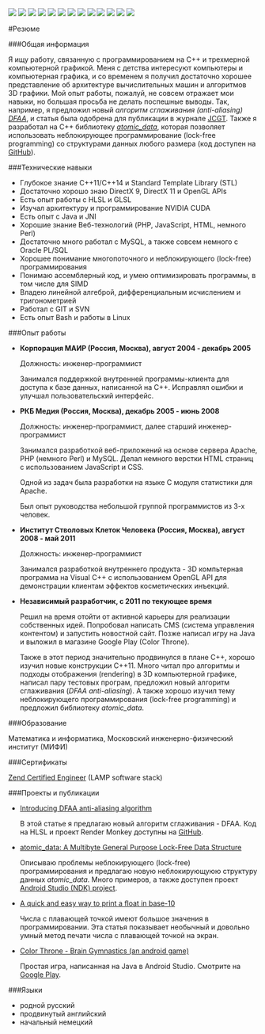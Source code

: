
 <div class="resume">

<img src="images/cpp.png" class="resume-logo" />
<img src="images/java.png" class="resume-logo" />
<img src="images/directx.png" class="resume-logo" />
<img src="images/opengl.png" class="resume-logo" />
<img src="images/mysql.png" class="resume-logo" />
<img src="images/git.png" class="resume-logo" />
<img src="images/svn.png" class="resume-logo" />
<img src="images/linux.png" class="resume-logo" />
<img src="images/vim.png" class="resume-logo" />
<img src="images/php.png" class="resume-logo" />
<img src="images/javascript.png" class="resume-logo" />
<img src="images/android.png" class="resume-logo" />
<img src="images/perl.png" class="resume-logo" />

#Резюме

###Общая информация

  Я ищу работу, связанную с программированием на C++ и трехмерной компьютерной графикой.
  Меня с детства интересуют компьютеры и компьютерная графика, и со временем я получил
  достаточно хорошее представление об архитектуре вычислительных машин и алгоритмов 3D
  графики. Мой опыт работы, пожалуй, не совсем отражает мои навыки, но большая просьба
  не делать поспешные выводы. Так, например, я предложил новый *алгоритм сглаживания 
  (anti-aliasing)* [*DFAA*][DFAA], и статья была одобрена для публикации в журнале 
  [JCGT][]. Также я разработал на C++ библиотеку [*atomic\_data*][ad], которая позволяет 
  использовать неблокирующее программирование (lock-free programming) со структурами данных
  любого размера (код доступен на [GitHub][]).


  [DFAA]: http://alexpolt.github.io/dfaa.html "DFAA Anti-Aliasing Algorthim"
  [JCGT]: http://jcgt.org/ "the Journal of Computer Graphics Techniques"
  [GitHub]: https://github.com/alexpolt/ "GitHub: Alexandr Poltavsky"
  [ad]: http://alexpolt.github.io/atomic-data.html 
                  "atomic_data: A Multibyte General Purpose Lock-Free Data Structure"

###Технические навыки

  * Глубокое знание C++11/C++14 и Standard Template Library (STL)
  * Достаточно хорошо знаю DirectX 9, DirectX 11 и OpenGL APIs
  * Есть опыт работы с HLSL и GLSL
  * Изучал архитектуру и программирование NVIDIA CUDA
  * Есть опыт с Java и JNI
  * Хорошие знание Веб-технологий (PHP, JavaScript, HTML, немного Perl)
  * Достаточно много работал с MySQL, а также совсем немного с Oracle PL/SQL
  * Хорошее понимание многопоточного и неблокирующего (lock-free) программирования
  * Понимаю ассемблерный код, и умею оптимизировать программы, в том числе для SIMD
  * Владею линейной алгеброй, дифференциальным исчислением и тригонометрией
  * Работал с GIT и SVN
  * Есть опыт Bash и работы в Linux


###Опыт работы

* **Корпорация МАИР (Россия, Москва), август 2004 - декабрь 2005**

  Должность: инженер-программист

  Занимался поддержкой внутренней программы-клиента для доступа к базе данных, написанной на C++.
  Исправлял ошибки и улучшал пользовательский интерфейс.


* **РКБ Медия (Россия, Москва), декабрь 2005 - июнь 2008**

  Должность: инженер-программист, далее старший инженер-программист

  Занимался разработкой веб-приложений на основе сервера Apache, PHP (немного Perl) и MySQL.
  Делал немного верстки HTML страниц c использованием JavaScript и CSS.

  Одной из задач была разработки на языке C модуля статистики для Apache.

  Был опыт руководства небольшой группой программистов из 3-х человек.


* **Институт Стволовых Клеток Человека (Россия, Москва), август 2008 - май 2011**

  Должность: инженер-программист

  Занимался разработкой внутреннего продукта - 3D компьтерная программа на Visual C++ с 
  использованием OpenGL API для демонстрации клиентам эффектов косметических инъекций.


* **Независимый разработчик, с 2011 по текующее время**

  Решил на время отойти от активной карьеры для реализации собственных идей. Попробовал написать
  CMS (система управления контентом) и запустить новостной сайт. Позже написал
  игру на Java и выложил в магазине Google Play (Color Throne).

  Также в этот период значительно продвинулся в плане C++, хорошо изучил новые конструкции C++11.
  Много читал про алгоритмы и подходы отображения (rendering) в 3D компьютерной графике,
  написал пару тестовых програм, предложил новый алгоритм сглаживания (*DFAA anti-aliasing*).
  А также хорошо изучил тему неблокирующего программирования (lock-free programming) и предложил
  библиотеку *atomic\_data*.


###Образование

  Математика и информатика, Московский инженерно-физический институт (МИФИ)
 

###Сертификаты

  [Zend Certified Engineer](http://www.zend.com/en/yellow-pages/ZEND004080) (LAMP software stack)


###Проекты и публикации

  * [Introducing DFAA anti-aliasing algorithm](http://alexpolt.github.io/dfaa.html)

    В этой статье я предлагаю новый алгоритм сглаживания - DFAA. Код на HLSL и проект
    Render Monkey доступны на [GitHub](https://github.com/alexpolt/DFAA).

  * [atomic\_data: A Multibyte General Purpose Lock-Free Data Structure](http://alexpolt.github.io/atomic-data.html)

    Описываю проблемы неблокирующего (lock-free) программирования и предлагаю новую 
    неблокирующуюю структуру данных *atomic\_data*. Много примеров, а также доступен проект 
    [Android Studio (NDK) project](https://github.com/alexpolt/atomic_data).

  * [A quick and easy way to print a float in base-10](http://alexpolt.github.io/print-fp.html)

    Числа с плавающей точкой имеют большое значения в программировании. Эта статья показывает
    необычный и довольно умный метод печати числа с плавающей точкой на экран.

  * [Color Throne - Brain Gymnastics (an android game)](http://alexpolt.github.io/color-throne.html)

    Простая игра, написанная на Java в Android Studio. Смотрите на 
    [Google Play](https://play.google.com/store/apps/details?id=poltavsky.alexandr.colorthronefree).


###Языки

  * родной русский
  * продвинутый английский
  * начальный немецкий



<div style="clear: both;"></div>

 </div>


